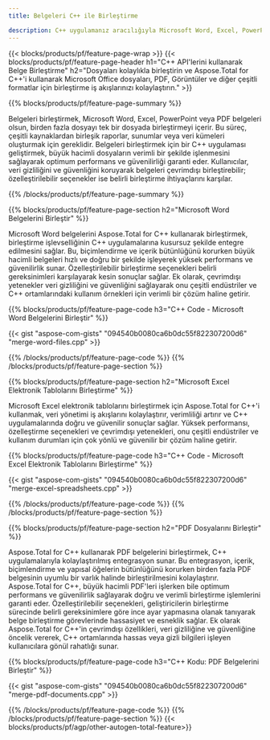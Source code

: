 ```yaml
---
title: Belgeleri C++ ile Birleştirme 

description: C++ uygulamanız aracılığıyla Microsoft Word, Excel, PowerPoint, PDF ve Görseller dahil olmak üzere iki veya daha fazla ayrı belgeyi birleştirin. Birleştirme sonuçlarını uygulama aracılığıyla çevrimiçi olarak test edin.
---
```


{{< blocks/products/pf/feature-page-wrap >}}
{{< blocks/products/pf/feature-page-header h1="C++ API'lerini kullanarak Belge Birleştirme" h2="Dosyaları kolaylıkla birleştirin ve Aspose.Total for C++'i kullanarak Microsoft Office dosyaları, PDF, Görüntüler ve diğer çeşitli formatlar için birleştirme iş akışlarınızı kolaylaştırın." >}}

{{% blocks/products/pf/feature-page-summary %}}

Belgeleri birleştirmek, Microsoft Word, Excel, PowerPoint veya PDF belgeleri olsun, birden fazla dosyayı tek bir dosyada birleştirmeyi içerir. Bu süreç, çeşitli kaynaklardan birleşik raporlar, sunumlar veya veri kümeleri oluşturmak için gereklidir. Belgeleri birleştirmek için bir C++ uygulaması geliştirmek, büyük hacimli dosyaların verimli bir şekilde işlenmesini sağlayarak optimum performans ve güvenilirliği garanti eder. Kullanıcılar, veri gizliliğini ve güvenliğini koruyarak belgeleri çevrimdışı birleştirebilir; özelleştirilebilir seçenekler ise belirli birleştirme ihtiyaçlarını karşılar. 

{{% /blocks/products/pf/feature-page-summary  %}}

{{% blocks/products/pf/feature-page-section  h2="Microsoft Word Belgelerini Birleştir" %}}

Microsoft Word belgelerini Aspose.Total for C++ kullanarak birleştirmek, birleştirme işlevselliğinin C++ uygulamalarına kusursuz şekilde entegre edilmesini sağlar. Bu, biçimlendirme ve içerik bütünlüğünü korurken büyük hacimli belgeleri hızlı ve doğru bir şekilde işleyerek yüksek performans ve güvenilirlik sunar. Özelleştirilebilir birleştirme seçenekleri belirli gereksinimleri karşılayarak kesin sonuçlar sağlar. Ek olarak, çevrimdışı yetenekler veri gizliliğini ve güvenliğini sağlayarak onu çeşitli endüstriler ve C++ ortamlarındaki kullanım örnekleri için verimli bir çözüm haline getirir.


{{% blocks/products/pf/feature-page-code h3="C++ Code - Microsoft Word Belgelerini Birleştir" %}}

{{< gist "aspose-com-gists" "094540b0080ca6b0dc55f822307200d6" "merge-word-files.cpp" >}}

{{% /blocks/products/pf/feature-page-code  %}}
{{% /blocks/products/pf/feature-page-section %}}

{{% blocks/products/pf/feature-page-section  h2="Microsoft Excel Elektronik Tablolarını Birleştirme" %}}

Microsoft Excel elektronik tablolarını birleştirmek için Aspose.Total for C++'i kullanmak, veri yönetimi iş akışlarını kolaylaştırır, verimliliği artırır ve C++ uygulamalarında doğru ve güvenilir sonuçlar sağlar. Yüksek performansı, özelleştirme seçenekleri ve çevrimdışı yetenekleri, onu çeşitli endüstriler ve kullanım durumları için çok yönlü ve güvenilir bir çözüm haline getirir.


{{% blocks/products/pf/feature-page-code h3="C++ Code - Microsoft Excel Elektronik Tablolarını Birleştirme" %}}

{{< gist "aspose-com-gists" "094540b0080ca6b0dc55f822307200d6" "merge-excel-spreadsheets.cpp" >}}

{{% /blocks/products/pf/feature-page-code  %}}
{{% /blocks/products/pf/feature-page-section %}}


{{% blocks/products/pf/feature-page-section  h2="PDF Dosyalarını Birleştir" %}}

Aspose.Total for C++ kullanarak PDF belgelerini birleştirmek, C++ uygulamalarıyla kolaylaştırılmış entegrasyon sunar. Bu entegrasyon, içerik, biçimlendirme ve yapısal öğelerin bütünlüğünü korurken birden fazla PDF belgesinin uyumlu bir varlık halinde birleştirilmesini kolaylaştırır. Aspose.Total for C++, büyük hacimli PDF'leri işlerken bile optimum performans ve güvenilirlik sağlayarak doğru ve verimli birleştirme işlemlerini garanti eder. Özelleştirilebilir seçenekleri, geliştiricilerin birleştirme sürecinde belirli gereksinimlere göre ince ayar yapmasına olanak tanıyarak belge birleştirme görevlerinde hassasiyet ve esneklik sağlar. Ek olarak Aspose.Total for C++'in çevrimdışı özellikleri, veri gizliliğine ve güvenliğine öncelik vererek, C++ ortamlarında hassas veya gizli bilgileri işleyen kullanıcılara gönül rahatlığı sunar.

{{% blocks/products/pf/feature-page-code h3="C++ Kodu: PDF Belgelerini Birleştir" %}}

{{< gist "aspose-com-gists" "094540b0080ca6b0dc55f822307200d6" "merge-pdf-documents.cpp" >}}

{{% /blocks/products/pf/feature-page-code  %}}
{{% /blocks/products/pf/feature-page-section %}}
{{< blocks/products/pf/agp/other-autogen-total-feature>}}